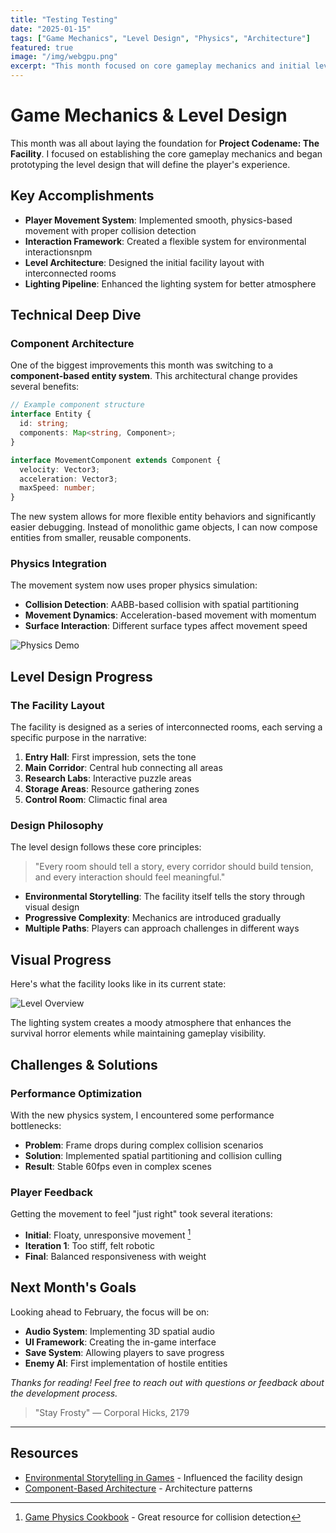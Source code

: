 ```yaml
---
title: "Testing Testing"
date: "2025-01-15"
tags: ["Game Mechanics", "Level Design", "Physics", "Architecture"]
featured: true
image: "/img/webgpu.png"
excerpt: "This month focused on core gameplay mechanics and initial level design. Implemented the player movement system with physics-based interactions."
---
```


# Game Mechanics & Level Design

This month was all about laying the foundation for **Project Codename: The Facility**. I focused on establishing the core gameplay mechanics and began prototyping the level design that will define the player's experience.

## Key Accomplishments

- **Player Movement System**: Implemented smooth, physics-based movement with proper collision detection
- **Interaction Framework**: Created a flexible system for environmental interactionsnpm
- **Level Architecture**: Designed the initial facility layout with interconnected rooms
- **Lighting Pipeline**: Enhanced the lighting system for better atmosphere

## Technical Deep Dive

### Component Architecture

One of the biggest improvements this month was switching to a **component-based entity system**. This architectural change provides several benefits:

```typescript
// Example component structure
interface Entity {
  id: string;
  components: Map<string, Component>;
}

interface MovementComponent extends Component {
  velocity: Vector3;
  acceleration: Vector3;
  maxSpeed: number;
}
```

The new system allows for more flexible entity behaviors and significantly easier debugging. Instead of monolithic game objects, I can now compose entities from smaller, reusable components.

### Physics Integration

The movement system now uses proper physics simulation:

- **Collision Detection**: AABB-based collision with spatial partitioning
- **Movement Dynamics**: Acceleration-based movement with momentum
- **Surface Interaction**: Different surface types affect movement speed

![Physics Demo](https://via.placeholder.com/800x400/2a2a3a/6e5da8?text=Physics+Demo)

## Level Design Progress

### The Facility Layout

The facility is designed as a series of interconnected rooms, each serving a specific purpose in the narrative:

1. **Entry Hall**: First impression, sets the tone
2. **Main Corridor**: Central hub connecting all areas
3. **Research Labs**: Interactive puzzle areas
4. **Storage Areas**: Resource gathering zones
5. **Control Room**: Climactic final area

### Design Philosophy

The level design follows these core principles:

> "Every room should tell a story, every corridor should build tension, and every interaction should feel meaningful."

- **Environmental Storytelling**: The facility itself tells the story through visual design
- **Progressive Complexity**: Mechanics are introduced gradually
- **Multiple Paths**: Players can approach challenges in different ways

## Visual Progress

Here's what the facility looks like in its current state:

![Level Overview](https://via.placeholder.com/800x600/1a1a1a/46b3e6?text=Facility+Overview)

The lighting system creates a moody atmosphere that enhances the survival horror elements while maintaining gameplay visibility.

## Challenges & Solutions

### Performance Optimization

With the new physics system, I encountered some performance bottlenecks:

- **Problem**: Frame drops during complex collision scenarios
- **Solution**: Implemented spatial partitioning and collision culling
- **Result**: Stable 60fps even in complex scenes

### Player Feedback

Getting the movement to feel "just right" took several iterations:

- **Initial**: Floaty, unresponsive movement [^1]
- **Iteration 1**: Too stiff, felt robotic
- **Final**: Balanced responsiveness with weight

## Next Month's Goals

Looking ahead to February, the focus will be on:

- **Audio System**: Implementing 3D spatial audio
- **UI Framework**: Creating the in-game interface
- **Save System**: Allowing players to save progress
- **Enemy AI**: First implementation of hostile entities


*Thanks for reading! Feel free to reach out with questions or feedback about the development process.* 

> "Stay Frosty"
> — Corporal Hicks, 2179

---



## Resources

- [Environmental Storytelling in Games](https://example.com) - Influenced the facility design
- [Component-Based Architecture](https://example.com) - Architecture patterns

[^1]: [Game Physics Cookbook](https://example.com) - Great resource for collision detection